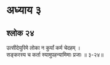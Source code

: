 # अध्याय ३

## श्लोक २४

उत्सीदेयुरिमे लोका न कुर्यां कर्म चेदहम् ।<br>सङ्करस्य च कर्ता स्यामुपहन्यामिमाः प्रजाः ॥ ३-२४॥<br><br>

